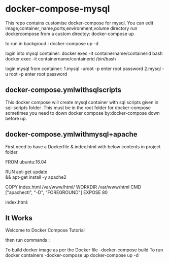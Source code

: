 # docker-compose-mysql

This repo contains customise docker-compose for mysql.
You can edit image,container_name,ports,environment,volume directory
run dockercompose from a custom directoy: docker-compose up

to run in backgroud : docker-compose up -d

login into mysql container:
docker exec -it containername/containerid bash
docker exec -it containername/containerid /bin/bash

login mysql from container:
1.mysql -uroot -p
enter root password
2.mysql -u root -p
enter root password

docker-compose.ymlwithsqlscripts
--------------------------------
This docker compose will create mysql container with sql scripts given in sql-scripts folder .This must be in the root folder for docker-compose
sometimes you need to down docker compose by:docker-compose down before up.

docker-compose.ymlwithmysql+apache
-----------------------------------
First need to have a Dockerfile & index.html with below contents in project folder 

FROM ubuntu:16.04

RUN apt-get update \
   && apt-get install -y apache2

COPY index.html /var/www/html/
WORKDIR /var/www/html
CMD ["apachectl", "-D", "FOREGROUND"]
EXPOSE 80

index.html: 
<h2>It Works</h2>
Welcome to Docker Compose Tutorial

then run commands :

To build docker image as per the Docker file -docker-compose build
To run docker containers -docker-compose up
docker-compose up -d 

